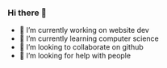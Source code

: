 ### Hi there 👋

- 🔭 I’m currently working on website dev
- 🌱 I’m currently learning computer science
- 👯 I’m looking to collaborate on github
- 🤔 I’m looking for help with people

<!--
**elihugyh/elihugyh** is a ✨ _special_ ✨ repository because its `README.md` (this file) appears on your GitHub profile.

Here are some ideas to get you started:

- 🔭 I’m currently working on ...
- 🌱 I’m currently learning ...
- 👯 I’m looking to collaborate on ...
- 🤔 I’m looking for help with ...
- 💬 Ask me about ...
- 📫 How to reach me: ...
- 😄 Pronouns: ...
- ⚡ Fun fact: ...
-->
